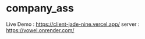 # company_ass

Live Demo : https://client-jade-nine.vercel.app/
server :  https://vowel.onrender.com/
